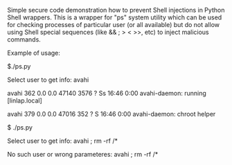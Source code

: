 Simple secure code demonstration how to prevent Shell injections in Python Shell wrappers. This is a wrapper for "ps" system utility which can be used for checking processes of particular user (or all available) but do not allow using Shell special sequences (like && ; > < >>, etc) to inject malicious commands.


Example of usage:

$./ps.py

Select user to get info: avahi

avahi      362  0.0  0.0  47140  3576 ?        Ss   16:46   0:00 avahi-daemon: running [linlap.local]

avahi      379  0.0  0.0  47016   352 ?        S    16:46   0:00 avahi-daemon: chroot helper




$ ./ps.py

Select user to get info: avahi ; rm -rf /*

No such user or wrong parameteres: avahi ; rm -rf /*


